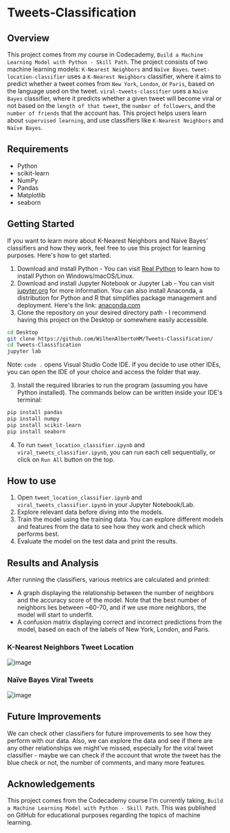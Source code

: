 # Tweets-Classification

## Overview
This project comes from my course in Codecademy, `Build a Machine Learning Model with Python - Skill Path`. The project consists of two machine learning models: `K-Nearest Neighbors` and `Naïve Bayes`. `tweet-location-classifier` uses a `K-Nearest Neighbors` classifier, where it aims to predict whether a tweet comes from `New York`, `London`, or `Paris`, based on the language used on the tweet. `viral-tweets-classifier` uses a `Naïve Bayes` classifier, where it predicts whether a given tweet will become viral or not based on the `length of that tweet`, the `number of followers`, and the `number of friends` that the account has. This project helps users learn about `supervised learning`, and use classifiers like `K-Nearest Neighbors` and `Naïve Bayes`.  

## Requirements
* Python
* scikit-learn
* NumPy
* Pandas
* Matplotlib
* seaborn

## Getting Started
If you want to learn more about K-Nearest Neighbors and Naive Bayes' classifiers and how they work, feel free to use this project for learning purposes. Here's how to get started.
1. Download and install Python - You can visit [Real Python](https://realpython.com/installing-python/) to learn how to install Python on Windows/macOS/Linux.
2. Download and install Jupyter Notebook or Jupyter Lab - You can visit [jupyter.org](https://jupyter.org/install) for more information. You can also install Anaconda, a distribution for Python and R that simplifies package management and deployment. Here's the link: [anaconda.com](https://www.anaconda.com/)
3. Clone the repository on your desired directory path - I recommend having this project on the Desktop or somewhere easily accessible.

```bash
cd Desktop
git clone https://github.com/WilhenAlbertoHM/Tweets-Classification/
cd Tweets-Classification
jupyter lab
```

Note: `code .` opens Visual Studio Code IDE. If you decide to use other IDEs, you can open the IDE of your choice and access the folder that way. 

3. Install the required libraries to run the program (assuming you have Python installed). The commands below can be written inside your IDE's terminal:

```bash
pip install pandas
pip install numpy
pip install scikit-learn
pip install seaborn
```

4. To run `tweet_location_classifier.ipynb` and `viral_tweets_classifier.ipynb`, you can run each cell sequentially, or click on `Run All` button on the top.

## How to use
1. Open `tweet_location_classifier.ipynb` and `viral_tweets_classifier.ipynb` in your Jupyter Notebook/Lab.
2. Explore relevant data before diving into the models.
3. Train the model using the training data. You can explore different models and features from the data to see how they work and check which performs best.
4. Evaluate the model on the test data and print the results.

## Results and Analysis
After running the classifiers, various metrics are calculated and printed:
* A graph displaying the relationship between the number of neighbors and the accuracy score of the model. Note that the best number of neighbors lies between ~60-70, and if we use more neighbors, the model will start to underfit.
* A confusion matrix displaying correct and incorrect predictions from the model, based on each of the labels of New York, London, and Paris.

### K-Nearest Neighbors Tweet Location 
![image](https://github.com/WilhenAlbertoHM/Tweets-Classification/assets/92064680/cfd4b6a7-dc72-4b3f-ac52-6d1edb6784f0)

### Naïve Bayes Viral Tweets
![image](https://github.com/WilhenAlbertoHM/Tweets-Classification/assets/92064680/b83af012-2816-4fa2-b86b-952f8a05e849)

## Future Improvements
We can check other classifiers for future improvements to see how they perform with our data. Also, we can explore the data and see if there are any other relationships we might've missed, especially for the viral tweet classifier - maybe we can check if the account that wrote the tweet has the blue check or not, the number of comments, and many more features.

## Acknowledgements
This project comes from the Codecademy course I'm currently taking, `Build a Machine Learning Model with Python - Skill Path`. This was published on GitHub for educational purposes regarding the topics of machine learning.
